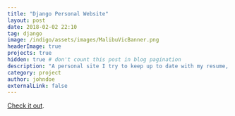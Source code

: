 ```yaml
---
title: "Django Personal Website"
layout: post
date: 2018-02-02 22:10
tag: django
image: /indigo/assets/images/MalibuVicBanner.png
headerImage: true
projects: true
hidden: true # don't count this post in blog pagination
description: "A personal site I try to keep up to date with my resume, quote machine and Riot API project."
category: project
author: johndoe
externalLink: false
---
```


[Check it out](http://www.victorfarrell.com).
